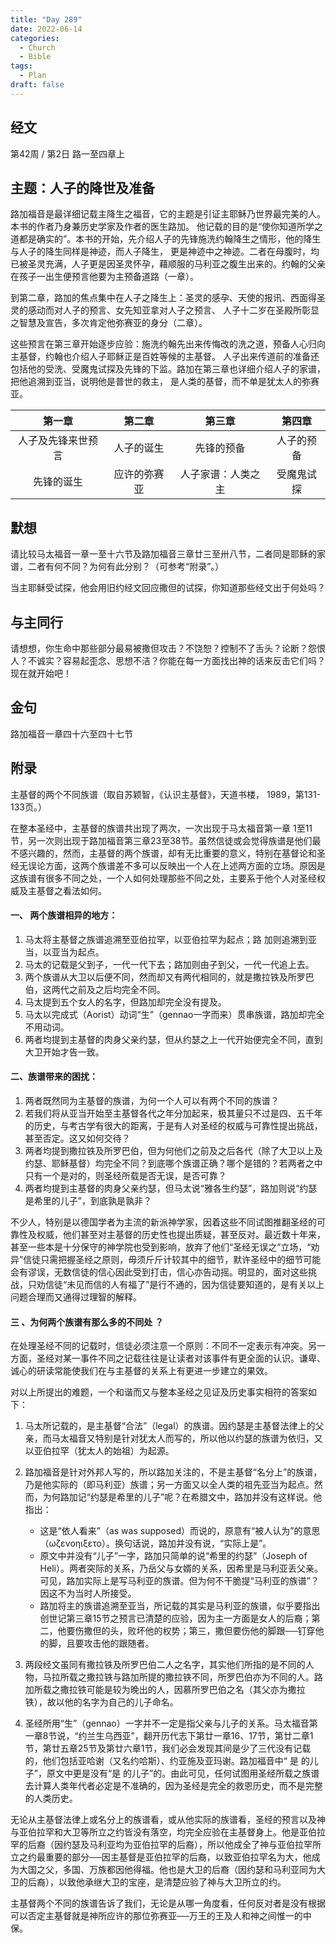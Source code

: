 ```yaml
---
title: "Day 289"
date: 2022-06-14
categories:
  - Church
  - Bible
tags:
  - Plan
draft: false
---
```


## 经文
第42周 / 第2日 路一至四章上

## 主题：人子的降世及准备
路加福音是最详细记载主降生之福音，它的主题是引证主耶稣乃世界最完美的人。本书的作者乃身兼历史学家及作者的医生路加。
他记载的目的是“使你知道所学之道都是确实的”。本书的开始，先介绍人子的先锋施洗约翰降生之情形，他的降生与人子的降生同样是神迹，而人子降生，
更是神迹中之神迹。二者在母腹时，均已被圣灵充满，人子更是因圣灵怀孕，藉顺服的马利亚之腹生出来的。约翰的父亲在孩子一出生便预言他要为主预备道路（一章）。

到第二章，路加的焦点集中在人子之降生上：圣灵的感孕、天使的报讯、西面得圣灵的感动而对人子的预言、女先知亚拿对人子之预言、
人子十二岁在圣殿所彰显之智慧及宣告，多次肯定他弥赛亚的身分（二章）。

这些预言在第三章开始逐步应验：施洗约翰先出来传悔改的洗之道，预备人心归向主基督，约翰也介绍人子耶稣正是百姓等候的主基督。
人子出来传道前的准备还包括他的受洗、受魔鬼试探及先锋的下监。路加在第三章也详细介绍人子的家谱，把他追溯到亚当，说明他是普世的救主，
是人类的基督，而不单是犹太人的弥赛亚。

|     第一章     |   第二章    |     第三章     |   第四章   |
|:-----------:|:--------:|:-----------:|:-------:|
|  人子及先锋来世预言  |  人子的诞生   |    先锋的预备    |  人子的预备  |
|    先锋的诞生    |  应许的弥赛亚  |  人子家谱：人类之主  |  受魔鬼试探  |

## 默想
请比较马太福音一章一至十六节及路加福音三章廿三至卅八节，二者同是耶稣的家谱，二者有何不同？为何有此分别？（可参考“附录”。）

当主耶稣受试探，他会用旧约经文回应撒但的试探，你知道那些经文出于何处吗？

## 与主同行
请想想，你生命中那些部分最易被撒但攻击？不饶恕？控制不了舌头？论断？怨恨人？不诚实？容易起歪念、思想不洁？你能在每一方面找出神的话来反击它们吗？现在就开始吧！

## 金句
路加福音一章四十六至四十七节

## 附录
主基督的两个不同族谱（取自苏颖智，《认识主基督》，天道书楼， 1989，第131-133页。）

在整本圣经中，主基督的族谱共出现了两次，一次出现于马太福音第一章  1至11节，另一次则出现于路加福音第三章23至38节。虽然信徒或会觉得族谱是他们最不感兴趣的，然而，主基督的两个族谱，却有无比重要的意义，特别在基督论和圣经无误论方面，这两个族谱差不多可以反映出一个人在上述两方面的立场。原因是这族谱有很多不同之处，一个人如何处理那些不同之处，主要系于他个人对圣经权威及主基督之看法如何。

#### 一、 两个族谱相异的地方：
1. 马太将主基督之族谱追溯至亚伯拉罕，以亚伯拉罕为起点；路 加则追溯到亚当，以亚当为起点。
2. 马太的记载是父到子，一代一代下去；路加则由子到父，一代一代追上去。
3. 两个族谱从大卫以后便不同，然而却又有两代相同的，就是撒拉铁及所罗巴伯，这两代之前及之后均完全不同。
4. 马太提到五个女人的名字，但路加却完全没有提及。
5. 马太以完成式（Aorist）动词“生”（gennao一字而来）贯串族谱，路加却完全不用动词。
6. 两者均提到主基督的肉身父亲约瑟，但从约瑟之上一代开始便完全不同，直到大卫开始才告一致。

#### 二、族谱带来的困扰：
1. 两者既然同为主基督的族谱，为何一个人可以有两个不同的族谱？
2. 若我们将从亚当开始至主基督各代之年分加起来，极其量只不过是四、五千年的历史，与考古学有很大的距离，于是有人对圣经的权威与可靠性提出挑战，甚至否定。这又如何交待？
3. 两者均提到撒拉铁及所罗巴伯，但为何他们之前及之后各代（除了大卫以上及约瑟、耶稣基督）均完全不同？到底哪个族谱正确？哪个是错的？若两者之中只有一个是对的，则圣经所载是否无误，是否可靠？
4. 两者均提到主基督的肉身父亲约瑟，但马太说“雅各生约瑟”，路加则说“约瑟是希里的儿子”，到底孰是孰非？

不少人，特别是以德国学者为主流的新派神学家，因着这些不同试图推翻圣经的可靠性及权威，他们甚至对主基督的历史性也提出质疑，甚至反对。最近数十年来，甚至一些本是十分保守的神学院也受到影响，放弃了他们“圣经无误之”立场，“劝异”信徒只需把握圣经之原则，毋须斤斤计较其中的细节，默许圣经中的细节可能会有谬误，无数信徒的信心因此受到打击，信心亦告动摇。明显的，面对这些挑战，只劝信徒“未见而信的人有福了”是行不通的，因为信徒要知道的，是有关以上问题合理而又通得过理智的解释。

#### 三 、为何两个族谱有那么多的不同处 ？

在处理圣经不同的记载时，信徒必须注意一个原则：不同不一定表示有冲突。另一方面，圣经对某一事件不同之记载往往是让读者对该事件有更全面的认识。谦卑、诚心的研读常能使我们在与主基督的关系上有更进一步建立的果效。

对以上所提出的难题，一个和谐而又与整本圣经之见证及历史事实相符的答案如下：
1. 马太所记载的，是主基督“合法”（legal）的族谱。因约瑟是主基督法律上的父亲，而马太福音又特别是针对犹太人而写的，所以他以约瑟的族谱为依归，又以亚伯拉罕（犹太人的始祖）为起源。
2. 路加福音是针对外邦人写的，所以路加关注的，不是主基督“名分上”的族谱，乃是他实际的（即马利亚）族谱；另一方面又以全人类的祖先亚当为起点。然而，为何路加记“约瑟是希里的儿子”呢？在希腊文中，路加并没有这样说。他指出：
   * 这是“依人看来”（as was supposed）而说的，原意有“被人认为”的意思（ωζενοηιξετο）。换句话说，路加并没有说，“实际上是”。
   * 原文中并没有“儿子”一字，路加只简单的说“希里的约瑟”（Joseph of Heli）。两者突际的关系，乃岳父与女婿的关系，因希里是马利亚丢父亲。可见，路加实际上是写马利亚的族谱。但为何不干脆提“马利亚的族谱”？因这不为当时人所接受。
   * 路加将主的族谱追溯至亚当，所记载的其实是马利亚的族谱，似乎要指出创世记第三章15节之预言已清楚的应验，因为主一方面是女人的后裔；第二，他要伤撒但的头，败坏他的权势；第三，撒但要伤他的脚跟──钉穿他的脚，且要攻击他的跟随者。

3. 两段经文虽同有撒拉铁及所罗巴伯二人之名字，其实他们所指的是不同的人物，马拉所载之撒拉铁与路加所提的撒拉铁不同，所罗巴伯亦为不同的人。路加所载之撒拉铁可能是较为晚出的人，因慕所罗巴伯之名（其父亦为撒拉铁），故以他的名字为自己的儿子命名。
4. 圣经所用“生”（gennao）一字并不一定是指父亲与儿子的关系。马太福音第一章8节说，“约兰生乌西亚”，翻开历代志下第廿一章16、17节，第廿二章1节，第廿五章25节及第廿六章1节，我们必会发现其间是少了三代没有记载的，他们包括亚哈谢（又名约哈斯）、约亚施及亚玛谢。路加福音中“ 是 的儿子”，原文中更是没有“是 的儿子”的。由此可见，任何试图用圣经所载之族谱去计算人类年代者必定是不准确的，因为圣经是完全的救恩历史，而不是完整的人类历史。

无论从主基督法律上或名分上的族谱看，或从他实际的族谱看，圣经的预言以及神与亚伯拉罕和大卫等所立之约皆没有落空，均完全应验在主基督身上。他是亚伯拉罕的后裔（因约瑟及马利亚均为亚伯拉罕的后裔），所以他成全了神与亚伯拉罕所立之约最重要的部分──因主基督是亚伯拉罕的后裔，以致亚伯拉罕名为大，他成为大国之父，多国、万族都因他得福。他也是大卫的后裔（因约瑟和马利亚同为大卫的后裔），以致他承继大卫的宝座，是清楚应验了神与大卫所立的约。

主基督两个不同的族谱告诉了我们，无论是从哪一角度看，任何反对者是没有根据可以否定主基督就是神所应许的那位弥赛亚──万王的王及人和神之间惟一的中保。
